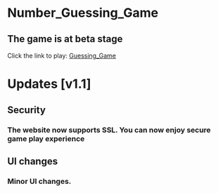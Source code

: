 # Number_Guessing_Game
## The game is at **beta** stage
Click the link to play: [Guessing_Game](https://sanskarbhusal.com.np/)

# Updates [v1.1]
## Security
### The website now supports SSL. You can now enjoy secure game play experience
## UI changes
### Minor UI changes.
